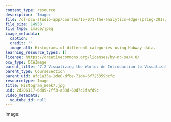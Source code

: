 ```yaml
---
content_type: resource
description: 'Image: '
file: /ol-ocw-studio-app/courses/15-071-the-analytics-edge-spring-2017/2d2061176d857ff3a33d60d7c1fafd9c_Histogram_Week7.jpg
file_size: 14953
file_type: image/jpeg
image_metadata:
  caption: ''
  credit: ''
  image-alt: Histograms of different categories using Hubway data.
learning_resource_types: []
license: https://creativecommons.org/licenses/by-nc-sa/4.0/
ocw_type: OCWImage
parent_title: '7.2 Visualizing the World: An Introduction to Visualization'
parent_type: CourseSection
parent_uid: afc1a35a-1de0-dfbe-71d4-6f725359bcfc
resourcetype: Image
title: Histogram_Week7.jpg
uid: 2d206117-6d85-7ff3-a33d-60d7c1fafd9c
video_metadata:
  youtube_id: null
---
```

Image: 